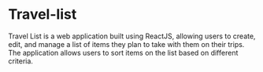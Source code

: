 # Travel-list
Travel List is a web application built using ReactJS, allowing users to create, edit, and manage a list of items they plan to take with them on their trips.
The application allows users to sort items on the list based on different criteria.
